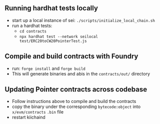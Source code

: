 ## Running hardhat tests locally
 * start up a local instance of sei: `./scripts/initialize_local_chain.sh`
 * run a hardhat tests:
    * `cd contracts`
    * `npx hardhat test --network seilocal test/ERC20toCW20PointerTest.js`

## Compile and build contracts with Foundry
 * run: `forge install` and `forge build`
 * This will generate binaries and abis in the `contracts/out/` directory

## Updating Pointer contracts across codebase
 * Follow instructions above to compile and build the contracts
 * copy the binary under the corresponding `bytecode:object` into `x/evm/contracts` `.bin` file
 * restart kiichaind